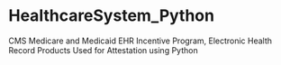 # HealthcareSystem_Python
CMS Medicare and Medicaid EHR Incentive Program, Electronic Health Record Products Used for Attestation using Python
